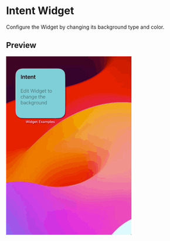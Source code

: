 # Intent Widget

Configure the Widget by changing its background type and color.

## Preview

![Intent Widget](../../.resources/Recordings/IntentWidget.gif)
